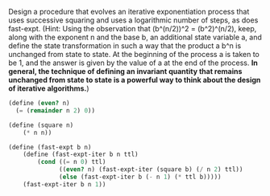 Design a procedure that evolves an iterative exponentiation process that uses successive squaring and uses a logarithmic number of steps, as does fast-expt. (Hint: Using the observation that (b^(n/2))^2 = (b^2)^(n/2), keep, along with the exponent n and the base b, an additional state variable a, and define the state transformation in such a way that the product a b^n is unchanged from state to state. At the beginning of the process a is taken to be 1, and the answer is given by the value of a at the end of the process. **In general, the technique of defining an invariant quantity that remains unchanged from state to state is a powerful way to think about the design of iterative algorithms.**)

```scheme
(define (even? n)
  (= (remainder n 2) 0))

(define (square n)
    (* n n))

(define (fast-expt b n)
    (define (fast-expt-iter b n ttl)
        (cond ((= n 0) ttl)
              ((even? n) (fast-expt-iter (square b) (/ n 2) ttl))
              (else (fast-expt-iter b (- n 1) (* ttl b)))))
    (fast-expt-iter b n 1))
```
